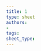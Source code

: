 ```yaml
---
title: 1
type: sheet
authors:
-
tags:
sheet_type:
---
```

<div class="sheet__item">
  
</div>
<div class="sheet__response">

</div>